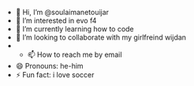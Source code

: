 - 👋 Hi, I’m @soulaimanetouijar
- 👀 I’m interested in evo f4
- 🌱 I’m currently learning how to code
- 💞️ I’m looking to collaborate with my girlfreind wijdan
- - 📫 How to reach me by email
- 😄 Pronouns: he-him
- ⚡ Fun fact: i love soccer
  

<!---
soulaimanetouijar/soulaimanetouijar is a ✨ special ✨ repository because its `README.md` (this file) appears on your GitHub profile.
You can click the Preview link to take a look at your changes.
--->
